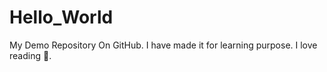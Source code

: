 # Hello_World
My Demo Repository On GitHub.
I have made it for learning purpose.
I love reading :book:.
